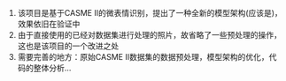 1. 该项目是基于CASME II的微表情识别，提出了一种全新的模型架构(应该是)，效果依旧在验证中
2. 由于直接使用的已经对数据集进行处理的照片，故省略了一些预处理的操作，这也是该项目的一个改进之处
3. 需要完善的地方：原始CASME II数据集的数据预处理，模型架构的优化，代码的整体分析...
